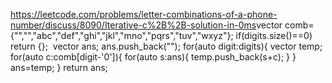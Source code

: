 https://leetcode.com/problems/letter-combinations-of-a-phone-number/discuss/8090/Iterative-c%2B%2B-solution-in-0ms
​
​
​
vector<string> comb={"","","abc","def","ghi","jkl","mno","pqrs","tuv","wxyz"};
if(digits.size()==0)
return {};
​
vector<string> ans;
ans.push_back("");
for(auto digit:digits){
vector<string> temp;
for(auto c:comb[digit-'0']){
for(auto s:ans){
temp.push_back(s+c);
}
}
ans=temp;
}
return ans;